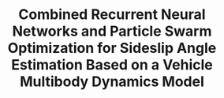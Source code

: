 ---
title: "Combined Recurrent Neural Networks and Particle Swarm Optimization for Sideslip Angle Estimation Based on a Vehicle     Multibody Dynamics Model"
collection: publications
permalink: /publication/2023-MSD1
date: 
venue: 'Multibody System Dynamics'
paperurl: '/files/pdf/research/MSD1.pdf'
link: 
citation: "Yu Sun, Yongjun Pan*, Ibna Kawsar, Gengxiang Wang, Liang Hou.<br><i>Multibody System Dynamics</i>"
---